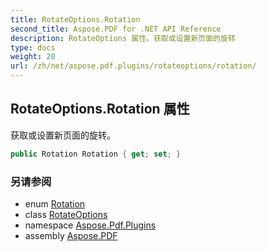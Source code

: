 ```yaml
---
title: RotateOptions.Rotation
second_title: Aspose.PDF for .NET API Reference
description: RotateOptions 属性。获取或设置新页面的旋转
type: docs
weight: 20
url: /zh/net/aspose.pdf.plugins/rotateoptions/rotation/
---
```

## RotateOptions.Rotation 属性

获取或设置新页面的旋转。

```csharp
public Rotation Rotation { get; set; }
```

### 另请参阅

* enum [Rotation](../../../aspose.pdf/rotation/)
* class [RotateOptions](../)
* namespace [Aspose.Pdf.Plugins](../../../aspose.pdf.plugins/)
* assembly [Aspose.PDF](../../../)